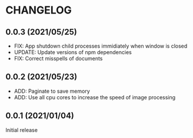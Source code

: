 # CHANGELOG

## 0.0.3 (2021/05/25)

* FIX: App shutdown child processes immidiately when window is closed
* UPDATE: Update versions of npm dependencies
* FIX: Correct misspells of documents

## 0.0.2 (2021/05/23)

* ADD: Paginate to save memory
* ADD: Use all cpu cores to increase the speed of image processing

## 0.0.1 (2021/01/04)

Initial release